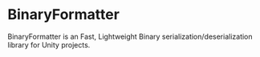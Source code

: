 # BinaryFormatter

BinaryFormatter is an Fast, Lightweight Binary serialization/deserialization library for Unity projects.
